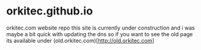 # orkitec.github.io
orkitec.com website repo
this site is currently under construction and i was maybe a bit quick with updating the dns so if you want to see the old page its available under (old.orkitec.com)[http://old.orkitec.com]
